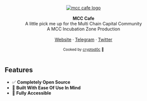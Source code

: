 <div align="center"><a href="https://mcc.cafe/"><img alt="mcc cafe logo" src="https://github.com/cryptod00c/mccCafe/raw/main/public/logos/base.png"/></a></div>

<br />
<div align="center"><strong>MCC Cafe</strong></div>
<div align="center">A little pick me up for the Multi Chain Capital Community</div>
<div align="center">A MCC Incubation Zone Production</div>
<br />
<div align="center">
<a href="https://mcc.cafe/">Website</a> 
<span> · </span>
<a href="https://t.me/MccIncubationZone">Telegram</a> 
<span> · </span>
<a href="https://twitter.com/MulChainCapital">Twitter</a>
</div>

<br />
<div align="center">
  <sub>Cooked by <a href="https://twitter.com/cryptod0c_">cryptod0c</a> 🥊</sub>
</div>

<br />

## Features

- ✅ **Completely Open Source**
- 🔩 **Built With Ease Of Use In Mind**
- 🤯 **Fully Accessible**
